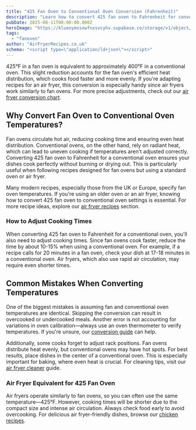 ```yaml
---
title: "425 Fan Oven to Conventional Oven Conversion (Fahrenheit)"
description: "Learn how to convert 425 fan oven to Fahrenheit for conventional ovens with our simple guide. Perfect for air fryer and oven cooking!"
pubDate: 2025-08-11T00:00:00.000Z
heroImage: "https://klueoymssxwfnxsvcyhv.supabase.co/storage/v1/object/public/md/425-fan-oven-to-conventional-oven-conversion-fahrenheit-f76a5fe9.png"
tags:
  - "fanoven"
author: "AirFryerRecipes.co.uk"
schema: "<script type=\"application/ld+json\"></script>"
---
```


<p>425°F in a fan oven is equivalent to approximately 400°F in a conventional oven. This slight reduction accounts for the fan oven's efficient heat distribution, which cooks food faster and more evenly. If you're adapting recipes for an air fryer, this conversion is especially handy since air fryers work similarly to fan ovens. For more precise adjustments, check out our <a href=https://www.airfryerrecipe.co.uk/air-fryer-conversion-chart>air fryer conversion chart</a>.</p>  

<h2>Why Convert Fan Oven to Conventional Oven Temperatures?</h2>  
<p>Fan ovens circulate hot air, reducing cooking time and ensuring even heat distribution. Conventional ovens, on the other hand, rely on radiant heat, which can lead to uneven cooking if temperatures aren't adjusted correctly. Converting 425 fan oven to Fahrenheit for a conventional oven ensures your dishes cook perfectly without burning or drying out. This is particularly useful when following recipes designed for fan ovens but using a standard oven or air fryer.</p>  

<p>Many modern recipes, especially those from the UK or Europe, specify fan oven temperatures. If you're using an older oven or an air fryer, knowing how to convert 425 fan oven to conventional oven settings is essential. For more recipe ideas, explore our <a href=https://www.airfryerrecipe.co.uk/recipes>air fryer recipes</a> section.</p>  

<h3>How to Adjust Cooking Times</h3>  
<p>When converting 425 fan oven to Fahrenheit for a conventional oven, you'll also need to adjust cooking times. Since fan ovens cook faster, reduce the time by about 10-15% when using a conventional oven. For example, if a recipe calls for 20 minutes in a fan oven, check your dish at 17-18 minutes in a conventional oven. Air fryers, which also use rapid air circulation, may require even shorter times.</p>  

<h2>Common Mistakes When Converting Temperatures</h2>  
<p>One of the biggest mistakes is assuming fan and conventional oven temperatures are identical. Skipping the conversion can result in overcooked or undercooked meals. Another error is not accounting for variations in oven calibration—always use an oven thermometer to verify temperatures. If you're unsure, our <a href=https://www.airfryerrecipe.co.uk/air-fryer-conversion-chart>conversion guide</a> can help.</p>  

<p>Additionally, some cooks forget to adjust rack positions. Fan ovens distribute heat evenly, but conventional ovens may have hot spots. For best results, place dishes in the center of a conventional oven. This is especially important for baking, where even heat is crucial. For cleaning tips, visit our <a href=https://www.airfryerrecipe.co.uk/air-fryer-cleaner>air fryer cleaner</a> guide.</p>  

<h3>Air Fryer Equivalent for 425 Fan Oven</h3>  
<p>Air fryers operate similarly to fan ovens, so you can often use the same temperature—425°F. However, cooking times will be shorter due to the compact size and intense air circulation. Always check food early to avoid overcooking. For delicious air fryer-friendly dishes, browse our <a href=https://www.airfryerrecipe.co.uk/recipe-category/chicken>chicken recipes</a>.</p>